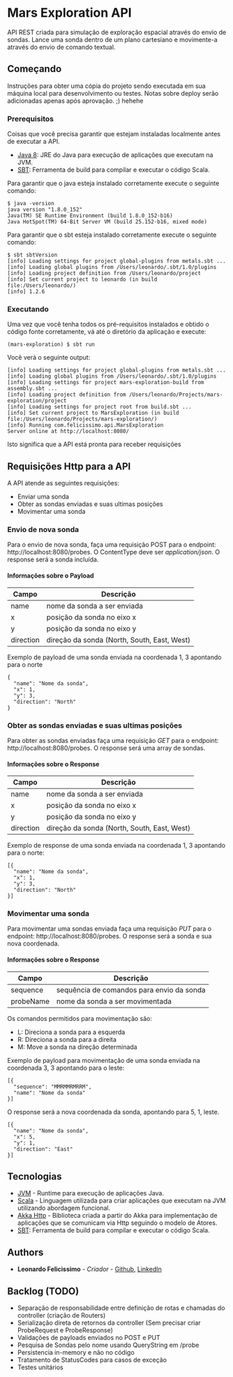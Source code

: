 # Mars Exploration API

API REST criada para simulação de exploração espacial através do envio de sondas. Lance uma sonda dentro de um plano cartesiano e movimente-a através do envio de comando textual.

## Começando 

Instruções para obter uma cópia do projeto sendo executada em sua máquina local para desenvolvimento ou testes. Notas sobre deploy serão adicionadas apenas após aprovação. ;) hehehe

### Prerequisitos

Coisas que você precisa garantir que estejam instaladas localmente antes de executar a API.

- [Java 8](https://www.oracle.com/technetwork/pt/java/javase/downloads/jre8-downloads-2133155.html): JRE do Java para execução de aplicações que executam na JVM.
- [SBT](https://www.scala-sbt.org/download.html): Ferramenta de build para compilar e executar o código Scala.

Para garantir que o java esteja instalado corretamente execute o seguinte comando:
```
$ java -version
java version "1.8.0_152"
Java(TM) SE Runtime Environment (build 1.8.0_152-b16)
Java HotSpot(TM) 64-Bit Server VM (build 25.152-b16, mixed mode)
```

Para garantir que o sbt esteja instalado corretamente execute o seguinte comando:
```
$ sbt sbtVersion
[info] Loading settings for project global-plugins from metals.sbt ...
[info] Loading global plugins from /Users/leonardo/.sbt/1.0/plugins
[info] Loading project definition from /Users/leonardo/project
[info] Set current project to leonardo (in build file:/Users/leonardo/)
[info] 1.2.6
```

### Executando

Uma vez que você tenha todos os pré-requisitos instalados e obtido o código fonte corretamente, vá até o diretório da aplicação e execute:

```
(mars-exploration) $ sbt run
```
Você verá o seguinte output:
```
[info] Loading settings for project global-plugins from metals.sbt ...
[info] Loading global plugins from /Users/leonardo/.sbt/1.0/plugins
[info] Loading settings for project mars-exploration-build from assembly.sbt ...
[info] Loading project definition from /Users/leonardo/Projects/mars-exploration/project
[info] Loading settings for project root from build.sbt ...
[info] Set current project to MarsExploration (in build file:/Users/leonardo/Projects/mars-exploration/)
[info] Running com.felicissimo.api.MarsExploration
Server online at http://localhost:8080/
```

Isto significa que a API está pronta para receber requisições

## Requisições Http para a API

A API atende as seguintes requisições:
- Enviar uma sonda
- Obter as sondas enviadas e suas ultimas posições
- Movimentar uma sonda

### Envio de nova sonda

Para o envio de nova sonda, faça uma requisição POST para o endpoint: http://localhost:8080/probes. O ContentType deve ser _application/json_. O response será a sonda incluída.

#### Informações sobre o Payload

| Campo     | Descrição |
| --------- | --------- |
| name      | nome da sonda a ser enviada |
| x         | posição da sonda no eixo x  |
| y         | posição da sonda no eixo y  |
| direction | direção da sonda (North, South, East, West)  |

Exemplo de payload de uma sonda enviada na coordenada 1, 3 apontando para o norte
```
{
  "name": "Nome da sonda",
  "x": 1,
  "y": 3,
  "direction": "North"
}
```

### Obter as sondas enviadas e suas ultimas posições

Para obter as sondas enviadas faça uma requisição _GET_ para o endpoint: http://localhost:8080/probes. O response será uma array de sondas.

#### Informações sobre o Response

| Campo     | Descrição |
| --------- | --------- |
| name      | nome da sonda a ser enviada |
| x         | posição da sonda no eixo x  |
| y         | posição da sonda no eixo y  |
| direction | direção da sonda (North, South, East, West)  |

Exemplo de response de uma sonda enviada na coordenada 1, 3 apontando para o norte:
```
[{
  "name": "Nome da sonda",
  "x": 1,
  "y": 3,
  "direction": "North"
}]
```

### Movimentar uma sonda

Para movimentar uma sondas enviada faça uma requisição _PUT_ para o endpoint: http://localhost:8080/probes. O response será a sonda e sua nova coordenada.

#### Informações sobre o Response

| Campo     | Descrição |
| --------- | --------- |
| sequence  | sequência de comandos para envio da sonda |
| probeName | nome da sonda a ser movimentada  |

Os comandos permitidos para movimentação são:
- L: Direciona a sonda para a esquerda
- R: Direciona a sonda para a direita
- M: Move a sonda na direção determinada

Exemplo de payload para movimentação de uma sonda enviada na coordenada 3, 3 apontando para o leste:
```
[{
  "sequence": "MMRMMRMRRM",
  "name": "Nome da sonda"
}]
```

O response será a nova coordenada da sonda, apontando para 5, 1, leste.
```
[{
  "name": "Nome da sonda",
  "x": 5,
  "y": 1,
  "direction": "East"
}]
```

## Tecnologias

* [JVM](https://www.java.com/en/) - Runtime para execução de aplicações Java. 
* [Scala](http://www.dropwizard.io/1.0.2/docs/) - Linguagem utilizada para criar aplicações que executam na JVM utilizando abordagem funcional.
* [Akka Http](https://github.com/akka/akka-http) - Biblioteca criada a partir do Akka para implementação de aplicações que se comunicam via Http seguindo o modelo de Atores.
* [SBT](https://www.scala-sbt.org/download.html): Ferramenta de build para compilar e executar o código Scala.

## Authors

* **Leonardo Felicissimo** - *Criador* - [Github](https://github.com/leomfelicissimo), [LinkedIn](https://www.linkedin.com/in/leomfelicissimo/)

## Backlog (TODO)

* Separação de responsabilidade entre definição de rotas e chamadas do controller (criação de Routers)
* Serialização direta de retornos da controller (Sem precisar criar ProbeRequest e ProbeResponse)
* Validações de payloads enviados no POST e PUT
* Pesquisa de Sondas pelo nome usando QueryString em /probe
* Persistencia in-memory e não no código
* Tratamento de StatusCodes para casos de exceção
* Testes unitários
